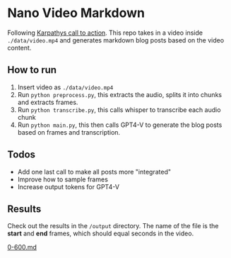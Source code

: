 # Nano Video Markdown

Following [Karpathys call to action](https://twitter.com/karpathy/status/1760807877424640386). This repo takes in a video inside `./data/video.mp4` and generates markdown blog posts based on the video content.


## How to run

1. Insert video as `./data/video.mp4`
2. Run `python preprocess.py`, this extracts the audio, splits it into chunks and extracts frames.
3. Run `python transcribe.py`, this calls whisper to transcribe each audio chunk
4. Run `python main.py`, this then calls GPT4-V to generate the blog posts based on frames and transcription.


## Todos

- Add one last call to make all posts more "integrated"
- Improve how to sample frames
- Increase output tokens for GPT4-V


## Results

Check out the results in the `/output` directory. The name of the file is the **start** and **end** frames, which should equal seconds in the video. 

[0-600.md](output/0-600.md)